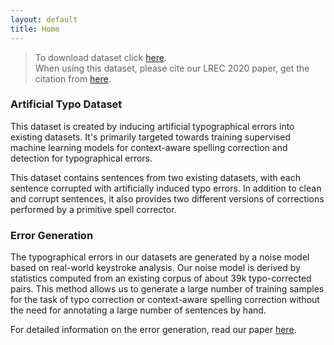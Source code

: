 ```yaml
---
layout: default
title: Home
---
```


> To download dataset click [here](/dataset).  
> When using this dataset, please cite our LREC 2020 paper, get the citation from [here](/cite).

### Artificial Typo Dataset
This dataset is created by inducing artificial typographical errors into existing datasets. It's primarily targeted towards training supervised machine learning models for context-aware spelling correction and detection for typographical errors.

This dataset contains sentences from two existing datasets, with each sentence corrupted with artificially induced typo errors. In addition to clean and corrupt sentences, it also provides two different versions of corrections performed by a primitive spell corrector.

### Error Generation
The typographical errors in our datasets are generated by a noise model based on real-world keystroke analysis. Our noise model is derived by statistics computed from an existing corpus of about 39k typo-corrected pairs. This method allows us to generate a large number of training samples for the task of typo correction or context-aware spelling correction without the need for annotating a large number of sentences by hand. 

For detailed information on the error generation, read our paper [here](/paper).
